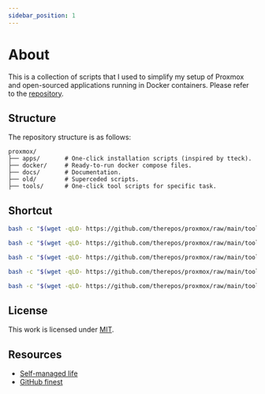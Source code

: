 ```yaml
---
sidebar_position: 1
---
```

# About

This is a collection of scripts that I used to simplify my setup of Proxmox and open-sourced applications running in Docker containers. Please refer to the [repository](https://github.com/therepos/proxmox).

## Structure

The repository structure is as follows:

```
proxmox/
├── apps/       # One-click installation scripts (inspired by tteck).
├── docker/     # Ready-to-run docker compose files.
├── docs/       # Documentation.
├── old/        # Superceded scripts.
├── tools/      # One-click tool scripts for specific task.

```

## Shortcut

```sh
bash -c "$(wget -qLO- https://github.com/therepos/proxmox/raw/main/tools/format-disk.sh)"
```
```sh
bash -c "$(wget -qLO- https://github.com/therepos/proxmox/raw/main/tools/mount-drive.sh)"
```
```sh
bash -c "$(wget -qLO- https://github.com/therepos/proxmox/raw/main/tools/print-sysinfo.sh)"
```
```sh
bash -c "$(wget -qLO- https://github.com/therepos/proxmox/raw/main/tools/purge-lxc.sh)"
```
```sh
bash -c "$(wget -qLO- https://github.com/therepos/proxmox/raw/main/tools/set-gpu.sh)"
```

## License

This work is licensed under [MIT](https://choosealicense.com/licenses/mit/). 

## Resources

- [Self-managed life](https://wiki.futo.org/index.php/Introduction_to_a_Self_Managed_Life:_a_13_hour_%26_28_minute_presentation_by_FUTO_software)
- [GitHub finest](https://github.com/arbal/awesome-stars)
